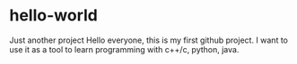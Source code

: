 # hello-world
Just another project
Hello everyone, this is my first github project. I want to use it as a tool to learn programming with c++/c, python, java.
